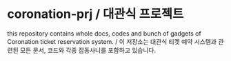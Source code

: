 # coronation-prj / 대관식 프로젝트
this repository contains whole docs, codes and bunch of gadgets of Coronation ticket reservation system. 
/ 이 저장소는 대관식 티켓 예약 시스템과 관련된 모든 문서, 코드와 각종 잡동사니를 포함하고 있습니다.

